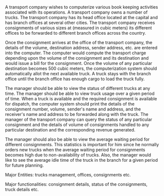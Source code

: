 A transport company wishes to computerize various book keeping activities associated with its operations. A transport company owns a number of trucks. The transport company has its head office located at the capital and has branch offices at several other cities. The transport company receives consignments of various sizes at (measured in cubic meters) its different offices to be forwarded to different branch offices across the country.

Once the consignment arrives at the office of the transport company, the details of the volume, destination address, sender address, etc. are entered into the computer. The computer would compute the transport charge depending upon the volume of the consignment and its destination and would issue a bill for the consignment. Once the volume of any particular destination becomes 500 cubic meters, the computerization system should automatically allot the next available truck. A truck stays with the branch office until the branch office has enough cargo to load the truck fully.

The manager should be able to view the status of different trucks at any time. The manager should be able to view truck usage over a given period of time. When a truck is available and the required consignment is available for dispatch, the computer system should print the details of the consignment number, volume, sender's name and address, and the receiver's name and address to be forwarded along with the truck. The manager of the transport company can query the status of any particular consignment and the details of volume of consignments handled to any particular destination and the corresponding revenue generated.

The manager should also be able to view the average waiting period for different consignments. This statistics is important for him since he normally orders new trucks when the average waiting period for consignments becomes high due to non-availability of trucks. Also, the manager would like to see the average idle time of the truck in the branch for a given period for future planning.

Major Entities: trucks management, offices, consignments etc.

Major functionalities: consignment details, status of the consignments, truck details etc.
